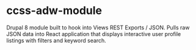 # ccss-adw-module

Drupal 8 module built to hook into Views REST Exports / JSON. Pulls raw JSON data into React application that displays interactive user 
profile listings with filters and keyword search.

